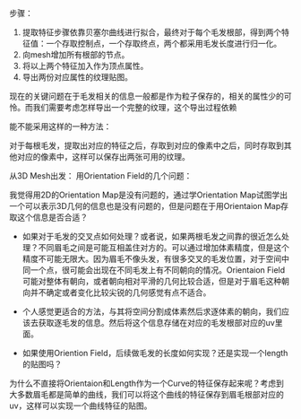 步骤：


1. 提取特征步骤依靠贝塞尔曲线进行拟合，最终对于每个毛发根部，得到两个特征值：一个存取控制点，一个存取终点，两个都采用毛发长度进行归一化。
2. 向mesh增加所有根部的节点。
3. 将以上两个特征加入作为顶点属性。
4. 导出两份对应属性的纹理贴图。

现在的关键问题在于毛发相关的信息一般都是作为粒子保存的，相关的属性少的可怜。而我们需要考虑怎样导出一个完整的纹理，这个导出过程依赖

能不能采用这样的一种方法：

对于每根毛发，提取出对应的特征之后，存取到对应的像素中之后，同时存取到其他对应的像素中，这样可以保存出两张可用的纹理。


从3D Mesh出发：
用Orientation Field的几个问题：

我觉得用2D的Orientation Map是没有问题的，通过学Orientation Map试图学出一个可以表示3D几何的信息也是没有问题的，但是问题在于用Orientaion Map存取这个信息是否合适？

- 如果对于毛发的交叉点如何处理？或者说，如果两根毛发之间靠的很近怎么处理？不同眉毛之间是可能互相盖住对方的。可以通过增加体素精度，但是这个精度不可能无限大。因为眉毛不像头发，有很多交叉的毛发位置，对于空间中同一个点，很可能会出现在不同毛发上有不同朝向的情况。Orientaion Field可能对整体有朝向，或者朝向相对平滑的几何比较合适，但是对于眉毛这种朝向并不确定或者变化比较尖锐的几何感觉有点不适合。
- 个人感觉更适合的方法，与其将空间分割成体素然后求逐体素的朝向，我们应该去获取逐毛发的信息。然后将这个信息存储在对应的毛发根部对应的uv里面。

- 如果使用Oriention Field，后续做毛发的长度如何实现？还是实现一个length的贴图吗？

为什么不直接将Orientaion和Length作为一个Curve的特征保存起来呢？考虑到大多数眉毛都是简单的曲线，我们可以将这个曲线的特征保存到眉毛根部对应的uv，这样可以实现一个曲线特征的贴图。

